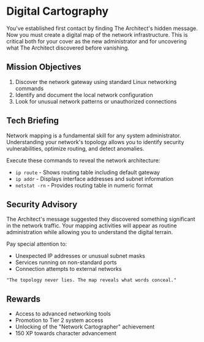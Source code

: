 # Digital Cartography

You've established first contact by finding The Architect's hidden message. Now you must create a digital map of the network infrastructure. This is critical both for your cover as the new administrator and for uncovering what The Architect discovered before vanishing.

## Mission Objectives

1. Discover the network gateway using standard Linux networking commands
2. Identify and document the local network configuration
3. Look for unusual network patterns or unauthorized connections

## Tech Briefing

Network mapping is a fundamental skill for any system administrator. Understanding your network's topology allows you to identify security vulnerabilities, optimize routing, and detect anomalies.

Execute these commands to reveal the network architecture:
- `ip route` - Shows routing table including default gateway
- `ip addr` - Displays interface addresses and subnet information
- `netstat -rn` - Provides routing table in numeric format

## Security Advisory

The Architect's message suggested they discovered something significant in the network traffic. Your mapping activities will appear as routine administration while allowing you to understand the digital terrain.

Pay special attention to:
- Unexpected IP addresses or unusual subnet masks
- Services running on non-standard ports
- Connection attempts to external networks

```
"The topology never lies. The map reveals what words conceal."
```

## Rewards

- Access to advanced networking tools
- Promotion to Tier 2 system access
- Unlocking of the "Network Cartographer" achievement
- 150 XP towards character advancement
